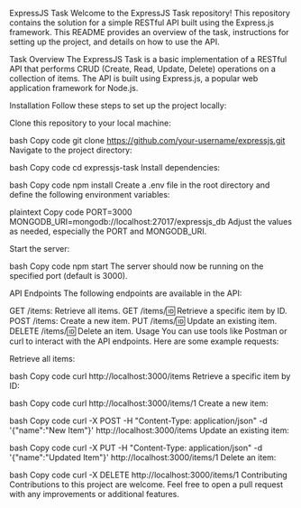 
ExpressJS Task
Welcome to the ExpressJS Task repository! This repository contains the solution for a simple RESTful API built using the Express.js framework. This README provides an overview of the task, instructions for setting up the project, and details on how to use the API.

Task Overview
The ExpressJS Task is a basic implementation of a RESTful API that performs CRUD (Create, Read, Update, Delete) operations on a collection of items. The API is built using Express.js, a popular web application framework for Node.js.

Installation
Follow these steps to set up the project locally:

Clone this repository to your local machine:

bash
Copy code
git clone https://github.com/your-username/expressjs.git
Navigate to the project directory:

bash
Copy code
cd expressjs-task
Install dependencies:

bash
Copy code
npm install
Create a .env file in the root directory and define the following environment variables:

plaintext
Copy code
PORT=3000
MONGODB_URI=mongodb://localhost:27017/expressjs_db
Adjust the values as needed, especially the PORT and MONGODB_URI.

Start the server:

bash
Copy code
npm start
The server should now be running on the specified port (default is 3000).

API Endpoints
The following endpoints are available in the API:

GET /items: Retrieve all items.
GET /items/:id: Retrieve a specific item by ID.
POST /items: Create a new item.
PUT /items/:id: Update an existing item.
DELETE /items/:id: Delete an item.
Usage
You can use tools like Postman or curl to interact with the API endpoints. Here are some example requests:

Retrieve all items:

bash
Copy code
curl http://localhost:3000/items
Retrieve a specific item by ID:

bash
Copy code
curl http://localhost:3000/items/1
Create a new item:

bash
Copy code
curl -X POST -H "Content-Type: application/json" -d '{"name":"New Item"}' http://localhost:3000/items
Update an existing item:

bash
Copy code
curl -X PUT -H "Content-Type: application/json" -d '{"name":"Updated Item"}' http://localhost:3000/items/1
Delete an item:

bash
Copy code
curl -X DELETE http://localhost:3000/items/1
Contributing
Contributions to this project are welcome. Feel free to open a pull request with any improvements or additional features.